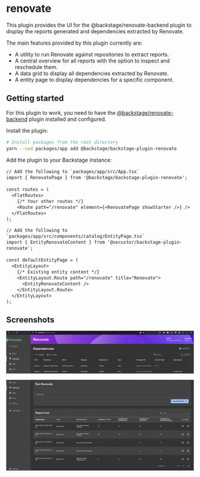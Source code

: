 # renovate

This plugin provides the UI for the @backstage/renovate-backend plugin to display the reports generated and dependencies extracted by Renovate.

The main features provided by this plugin currently are:

- A utility to run Renovate against repositories to extract reports.
- A central overview for all reports with the option to inspect and reschedule them.
- A data grid to display all dependencies extracted by Renovate.
- A entity page to display dependencies for a specific component.

## Getting started

For this plugin to work, you need to have the [@backstage/renovate-backend](../renovate-backend) plugin installed and configured.

Install the plugin:

```bash
# Install packages from the root directory
yarn --cwd packages/app add @backstage/backstage-plugin-renovate
```

Add the plugin to your Backstage instance:

```tsx
// Add the following to `packages/app/src/App.tsx`
import { RenovatePage } from '@backstage/backstage-plugin-renovate';

const routes = (
  <FlatRoutes>
    {/* Your other routes */}
    <Route path="/renovate" element={<RenovatePage showStarter />} />
  </FlatRoutes>
);
```

```tsx
// Add the following to `packages/app/src/components/catalog/EntityPage.tsx`
import { EntityRenovateContent } from '@secustor/backstage-plugin-renovate';

const defaultEntityPage = (
  <EntityLayout>
    {/* Existing entity content */}
    <EntityLayout.Route path="/renovate" title="Renovate">
      <EntityRenovateContent />
    </EntityLayout.Route>
  </EntityLayout>
);
```

## Screenshots

![dependencies-overview.png](docs/screenshots/dependencies-overview.png)

![runner-and-reports.png](docs/screenshots/runner-and-reports.png)
